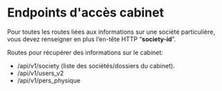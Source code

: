 # Endpoints d'accès cabinet

Pour toutes les routes liées aux informations sur une société particulière, vous devez renseigner en plus l’en-tête HTTP “**society-id**”.

Routes pour récupérer des informations sur le cabinet:
- /api/v1/society (liste des sociétés/dossiers du cabinet).
- /api/v1/users_v2
- /api/v1/pers_physique

